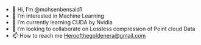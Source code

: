 - 👋 Hi, I’m @mohsenbensaid1
- 👀 I’m interested in Machine Learning
- 🌱 I’m currently learning CUDA by Nvidia
- 💞️ I’m looking to collaborate on Lossless compression of Point cloud Data 
- 📫 How to reach me Heroofthegoldenera@gmail.com

<!---
mohsenbensaid1/mohsenbensaid1 is a ✨ special ✨ repository because its `README.md` (this file) appears on your GitHub profile.
You can click the Preview link to take a look at your changes.
--->
